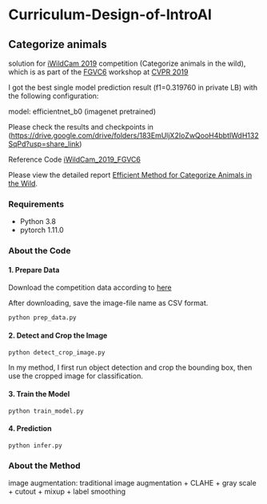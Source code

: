 # Curriculum-Design-of-IntroAI

## Categorize animals
solution for [iWildCam 2019](https://www.kaggle.com/c/iwildcam-2019-fgvc6/overview) competition (Categorize animals in the wild), which is as part of the  [FGVC6](https://sites.google.com/view/fgvc6/home) workshop at [CVPR 2019](http://cvpr2019.thecvf.com/)

I got the best single model prediction result (f1=0.319760 in private LB) with the following configuration:

model: efficientnet_b0 (imagenet pretrained)

Please check the results and checkpoints in (https://drive.google.com/drive/folders/183EmUljX2IoZwQooH4bbtIWdH132SqPd?usp=share_link)

Reference Code [iWildCam_2019_FGVC6](https://github.com/Walleclipse/iWildCam_2019_FGVC6)

Please view the detailed report [Efficient Method for Categorize Animals in the Wild](https://arxiv.org/ftp/arxiv/papers/1907/1907.13037.pdf).
### Requirements
* Python 3.8
* pytorch 1.11.0

### About the Code

#### 1. Prepare Data
Download the competition data according to [here](data/README.md)

After downloading, save the image-file name as CSV format.
```
python prep_data.py
```

#### 2. Detect and Crop the Image 
```
python detect_crop_image.py
```
In my method, I first run object detection and crop the bounding box, then use the cropped image for classification. 
#### 3. Train the Model
```
python train_model.py
```
#### 4. Prediction

```
python infer.py
```

### About the Method

image augmentation: traditional image augmentation + CLAHE + gray scale + cutout + mixup + label smoothing
